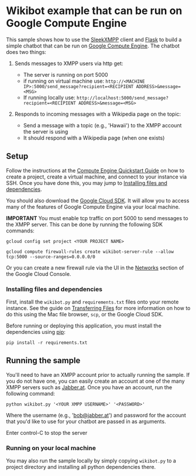 # Wikibot example that can be run on Google Compute Engine

This sample shows how to use the [SleekXMPP](http://sleekxmpp.com/index.html)
client and [Flask](http://flask.pocoo.org/) to build a simple chatbot that can
be run on [Google Compute Engine](https://cloud.google.com/compute/). The
chatbot does two things:

1. Sends messages to XMPP users via http get:
    * The server is running on port 5000
    * if running on virtual machine use:
    `http://<MACHINE IP>:5000/send_message?recipient=<RECIPIENT ADDRESS>&message=<MSG>`
    * If running locally use:
    `http://localhost:5000/send_message?recipient=<RECIPIENT ADDRESS>&message=<MSG>`

2. Responds to incoming messages with a Wikipedia page on the topic:
    * Send a message with a topic (e.g., 'Hawaii') to the XMPP account the
      server is using
    * It should respond with a Wikipedia page (when one exists)

## Setup

Follow the instructions at the
[Compute Engine Quickstart Guide](https://cloud.google.com/compute/docs/quickstart-linux)
on how to create a project, create a virtual machine, and connect to your
instance via SSH. Once you have done this, you may jump to
[Installing files and dependencies](#installing-files-and-dependencies).

You should also download the [Google Cloud SDK](https://cloud.google.com/sdk/).
It will allow you to access many of the features of Google Compute Engine via
your local machine.

**IMPORTANT** You must enable tcp traffic on port 5000 to send messages to the
XMPP server. This can be done by running the following SDK commands:

    gcloud config set project <YOUR PROJECT NAME>

    gcloud compute firewall-rules create wikibot-server-rule --allow tcp:5000 --source-ranges=0.0.0.0/0

Or you can create a new firewall rule via the UI in the
[Networks](https://console.cloud.google.com/networking/networks/list) section of
the Google Cloud Console.

### Installing files and dependencies

First, install the `wikibot.py` and `requirements.txt` files onto your remote
instance. See the guide on
[Transferring Files](https://cloud.google.com/compute/docs/instances/transfer-files)
for more information on how to do this using the Mac file browser, `scp`, or
the Google Cloud SDK.

Before running or deploying this application, you must install the dependencies
using [pip](http://pip.readthedocs.io/en/stable/):

    pip install -r requirements.txt


## Running the sample

You'll need to have an XMPP account prior to actually running the sample.
If you do not have one, you can easily create an account at one of the many
XMPP servers such as [Jabber.at](https://jabber.at/account/register/).
Once you have an account, run the following command:

    python wikibot.py '<YOUR XMPP USERNAME>' '<PASSWORD>'

Where the username (e.g., 'bob@jabber.at') and password for the account that
you'd like to use for your chatbot are passed in as arguments.

Enter control-C to stop the server


### Running on your local machine

You may also run the sample locally by simply copying `wikibot.py` to a project
directory and installing all python dependencies there.
